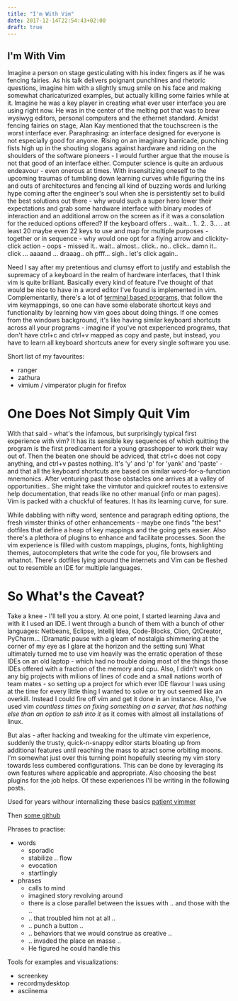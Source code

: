 ```yaml
---
title: "I'm With Vim"
date: 2017-12-14T22:54:43+02:00
draft: true
---
```


I'm With Vim
-----------------

Imagine a person on stage gesticulating with his index fingers as if he was fencing fairies. As his talk delivers poignant punchlines and rhetoric questions, imagine him with a slightly smug smile on his face and making somewhat charicaturized examples, but actually killing some fairies while at it. Imagine he was a key player in creating what ever user interface you are using right now. He was in the center of the melting pot that was to brew wysiwyg editors, personal
computers and the ethernet standard. Amidst fencing fairies on stage, Alan Kay mentioned that the touchscreen is the worst interface ever. Paraphrasing: an interface designed for everyone is not especially good for anyone. Rising on an imaginary barricade, punching fists high up in the shouting slogans against hardware and riding on the shoulders of the software pioneers - I would further argue that the mouse is not that good of an interface either.
Computer science is quite an arduous endeavour - even onerous at times. With insensitizing oneself to the upcoming traumas of tumbling down learning curves while figuring the ins and outs of architectures and fencing all kind of buzzing words and lurking hype coming after the engineer's soul when she is persistently set to build the best solutions out there - why would such a super hero lower their expectations and grab some hardware interface with binary modes of interaction and an additional
arrow on the screen as if it was a consolation for the reduced options offered? If the keyboard offers .. wait... 1.. 2.. 3.. .. at least 20 maybe even 22 keys to use and map for multiple purposes - together or in sequence - why would one opt for a flying arrow and clickity-click action - oops - missed it.. wait.. almost.. click.. no.. click.. damn it.. click ... aaaand ... draaag.. oh pfff... sigh.. let's click again..

Need I say after my pretentious and clumsy effort to justify and establish the supremacy of a keyboard in the realm of hardware interfaces, that I think vim is quite brilliant. Basically every kind of feature I've thought of that would be nice to have in a word editor I've found is implemented in vim. Complementarily, there's a lot of [terminal based programs](https://xaizek.github.io/2016-08-13/big-list-of-vim-like-software/), that follow the vim keymappings, so one can have some elaborate shortcut keys and functionality by learning how vim goes
about doing things. If one comes from the windows background, it's like having similar keyboard shortcuts across all your programs - imagine if you've not experienced programs, that don't have ctrl+c and ctrl+v mapped as copy and paste, but instead, you have to learn all keyboard shortcuts anew for every single software you use.

Short list of my favourites:

* ranger
* zathura
* vimium / vimperator plugin for firefox

One Does Not Simply Quit Vim
============================


With that said - what's the infamous, but surprisingly typical first experience with vim? It has its sensible key sequences of which quitting the program is the first predicament for a young grasshopper to work their way out of. Then the beaten one should be adviced, that ctrl+c does not copy anything, and ctrl+v pastes nothing. It's 'y' and 'p' for 'yank' and 'paste' - and that all the keyboard shortcuts are based on similar word-for-a-function mnemonics. After venturing past those obstacles one arrives at a valley of opportunities.. She might take the vimtutor and quickref routes to extensive help documentation, that reads like no other manual (info or man pages). Vim is packed with a chuckful of features. It has its learning curve, for sure.

While dabbling with nifty word, sentence and paragraph editing options, the fresh vimster thinks of other enhancements - maybe one finds "the best" dotfiles that define a heap of key mappings and the going gets easier. Also there's a plethora of plugins to enhance and facilitate processes. Soon the vim experience is filled with custom mappings, plugins, fonts, highlighting themes, autocompleters that write the code for you, file browsers and whatnot. There's dotfiles lying around the internets and Vim can be fleshed out to resemble an IDE for multiple languages.

So What's the Caveat?
=======================

Take a knee - I'll tell you a story. At one point, I started learning Java and with it I used an IDE. I went through a bunch of them with a bunch of other languages: Netbeans, Eclipse, Intellij Idea, Code-Blocks, Clion, QtCreator, PyCharm... (Dramatic pause with a gleam of nostalgia shimmering at the corner of my eye as I glare at the horizon and the setting sun) What ultimately turned me to use vim heavily was the erratic operation of these IDEs on an old laptop - which had no trouble doing most of the things those
IDEs offered with a fraction of the memory and cpu. Also, I didn't work on any big projects with milions of lines of code and a small nations worth of team mates - so setting up a project for which ever IDE flavour I was using at the time for every little thing I wanted to solve or try out seemed like an overkill. Instead I could fire off vim and get it done in an instance. Also, I've used vim *countless times on fixing something on a server, that has nothing else than an option to ssh into it* as it comes with almost all installations of linux. 

But alas - after hacking and tweaking for the ultimate vim experience, suddenly the trusty, quick-n-snappy editor starts bloating up from additional features until reaching the mass to atract some orbiting moons. I'm somewhat just over this turning point hopefully steering my vim story towards less cumbered configurations. This can be done by leveraging its own features where applicable and appropriate. Also choosing the best plugins for the job helps. Of these experiences I'll be writing in the following posts.

Used for years withour internalizing these basics
[patient vimmer](http://romainl.github.io/the-patient-vimmer/1.html)

Then
[some github](https://gist.github.com/ajh17/a8f5f194079818b99199)

Phrases to practise:

* words
    * sporadic
    * stabilize .. flow
    * evocation
    * startlingly
* phrases
    * calls to mind
    * imagined story revolving around
    * there is a close parallel between the issues with .. and those with the ..
    * .. that troubled him not at all ..
    * .. punch a button ..
    * .. behaviors that we would construe as creative ..
    * .. invaded the place en masse ..
    * He figured he could handle this

Tools for examples and visualizations:

* screenkey
* recordmydesktop
* asciinema
